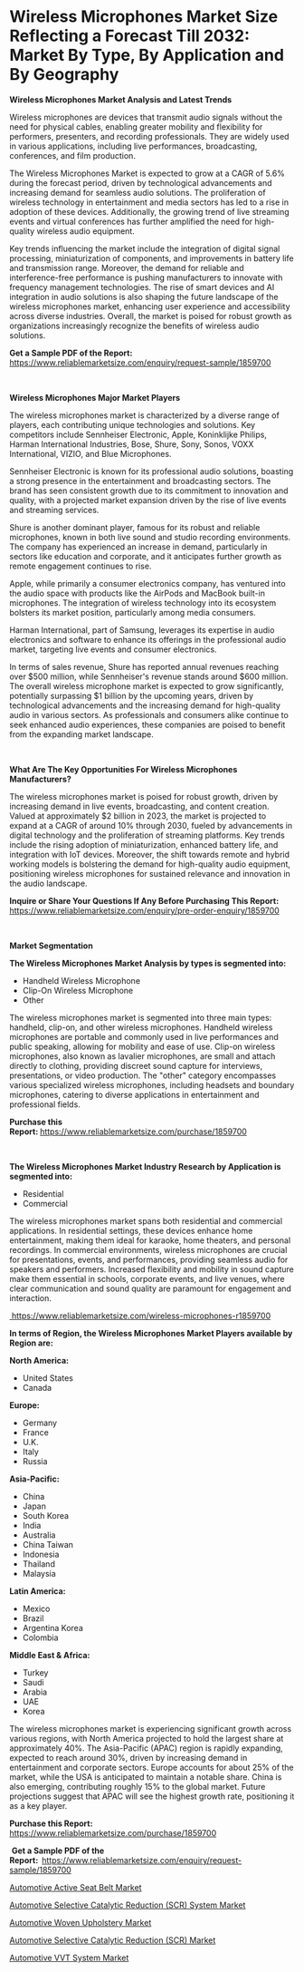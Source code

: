 <p><h1>Wireless Microphones Market Size Reflecting a Forecast Till 2032: Market By Type, By Application and By Geography</h1></p><p><strong>Wireless Microphones Market Analysis and Latest Trends</strong></p>
<p><p>Wireless microphones are devices that transmit audio signals without the need for physical cables, enabling greater mobility and flexibility for performers, presenters, and recording professionals. They are widely used in various applications, including live performances, broadcasting, conferences, and film production. </p><p>The Wireless Microphones Market is expected to grow at a CAGR of 5.6% during the forecast period, driven by technological advancements and increasing demand for seamless audio solutions. The proliferation of wireless technology in entertainment and media sectors has led to a rise in adoption of these devices. Additionally, the growing trend of live streaming events and virtual conferences has further amplified the need for high-quality wireless audio equipment.</p><p>Key trends influencing the market include the integration of digital signal processing, miniaturization of components, and improvements in battery life and transmission range. Moreover, the demand for reliable and interference-free performance is pushing manufacturers to innovate with frequency management technologies. The rise of smart devices and AI integration in audio solutions is also shaping the future landscape of the wireless microphones market, enhancing user experience and accessibility across diverse industries. Overall, the market is poised for robust growth as organizations increasingly recognize the benefits of wireless audio solutions.</p></p>
<p><strong>Get a Sample PDF of the Report:&nbsp;</strong> <a href="https://www.reliablemarketsize.com/enquiry/request-sample/1859700?utm_campaign=2242&utm_medium=2&utm_source=Github&utm_content=ia&utm_term=05022025&utm_id=wireless-microphones">https://www.reliablemarketsize.com/enquiry/request-sample/1859700</a></p>
<p>&nbsp;</p>
<p><strong>Wireless Microphones Major Market Players</strong></p>
<p><p>The wireless microphones market is characterized by a diverse range of players, each contributing unique technologies and solutions. Key competitors include Sennheiser Electronic, Apple, Koninklijke Philips, Harman International Industries, Bose, Shure, Sony, Sonos, VOXX International, VIZIO, and Blue Microphones.</p><p>Sennheiser Electronic is known for its professional audio solutions, boasting a strong presence in the entertainment and broadcasting sectors. The brand has seen consistent growth due to its commitment to innovation and quality, with a projected market expansion driven by the rise of live events and streaming services.</p><p>Shure is another dominant player, famous for its robust and reliable microphones, known in both live sound and studio recording environments. The company has experienced an increase in demand, particularly in sectors like education and corporate, and it anticipates further growth as remote engagement continues to rise.</p><p>Apple, while primarily a consumer electronics company, has ventured into the audio space with products like the AirPods and MacBook built-in microphones. The integration of wireless technology into its ecosystem bolsters its market position, particularly among media consumers.</p><p>Harman International, part of Samsung, leverages its expertise in audio electronics and software to enhance its offerings in the professional audio market, targeting live events and consumer electronics.</p><p>In terms of sales revenue, Shure has reported annual revenues reaching over $500 million, while Sennheiser's revenue stands around $600 million. The overall wireless microphone market is expected to grow significantly, potentially surpassing $1 billion by the upcoming years, driven by technological advancements and the increasing demand for high-quality audio in various sectors. As professionals and consumers alike continue to seek enhanced audio experiences, these companies are poised to benefit from the expanding market landscape.</p></p>
<p>&nbsp;</p>
<p><strong>What Are The Key Opportunities For Wireless Microphones Manufacturers?</strong></p>
<p><p>The wireless microphones market is poised for robust growth, driven by increasing demand in live events, broadcasting, and content creation. Valued at approximately $2 billion in 2023, the market is projected to expand at a CAGR of around 10% through 2030, fueled by advancements in digital technology and the proliferation of streaming platforms. Key trends include the rising adoption of miniaturization, enhanced battery life, and integration with IoT devices. Moreover, the shift towards remote and hybrid working models is bolstering the demand for high-quality audio equipment, positioning wireless microphones for sustained relevance and innovation in the audio landscape.</p></p>
<p><strong>Inquire or Share Your Questions If Any Before Purchasing This Report:</strong> <a href="https://www.reliablemarketsize.com/enquiry/pre-order-enquiry/1859700?utm_campaign=2242&utm_medium=2&utm_source=Github&utm_content=ia&utm_term=05022025&utm_id=wireless-microphones">https://www.reliablemarketsize.com/enquiry/pre-order-enquiry/1859700</a></p>
<p>&nbsp;</p>
<p><strong>Market Segmentation</strong></p>
<p><strong>The Wireless Microphones Market Analysis by types is segmented into:</strong></p>
<p><ul><li>Handheld Wireless Microphone</li><li>Clip-On Wireless Microphone</li><li>Other</li></ul></p>
<p><p>The wireless microphones market is segmented into three main types: handheld, clip-on, and other wireless microphones. Handheld wireless microphones are portable and commonly used in live performances and public speaking, allowing for mobility and ease of use. Clip-on wireless microphones, also known as lavalier microphones, are small and attach directly to clothing, providing discreet sound capture for interviews, presentations, or video production. The "other" category encompasses various specialized wireless microphones, including headsets and boundary microphones, catering to diverse applications in entertainment and professional fields.</p></p>
<p><strong>Purchase this Report:&nbsp;</strong><a href="https://www.reliablemarketsize.com/purchase/1859700?utm_campaign=2242&utm_medium=2&utm_source=Github&utm_content=ia&utm_term=05022025&utm_id=wireless-microphones">https://www.reliablemarketsize.com/purchase/1859700</a></p>
<p>&nbsp;</p>
<p><strong>The Wireless Microphones Market Industry Research by Application is segmented into:</strong></p>
<p><ul><li>Residential</li><li>Commercial</li></ul></p>
<p><p>The wireless microphones market spans both residential and commercial applications. In residential settings, these devices enhance home entertainment, making them ideal for karaoke, home theaters, and personal recordings. In commercial environments, wireless microphones are crucial for presentations, events, and performances, providing seamless audio for speakers and performers. Increased flexibility and mobility in sound capture make them essential in schools, corporate events, and live venues, where clear communication and sound quality are paramount for engagement and interaction.</p></p>
<p><a href="https://www.reliablemarketsize.com/wireless-microphones-r1859700?utm_campaign=2242&utm_medium=2&utm_source=Github&utm_content=ia&utm_term=05022025&utm_id=wireless-microphones">&nbsp;https://www.reliablemarketsize.com/wireless-microphones-r1859700</a></p>
<p><strong>In terms of Region, the Wireless Microphones Market Players available by Region are:</strong></p>
<p>
    <p> <strong> North America: </strong>
        <ul>
            <li>United States</li>
            <li>Canada</li>
        </ul>
        </p> 
    <p> <strong> Europe: </strong>
        <ul>
            <li>Germany</li>
            <li>France</li>
            <li>U.K.</li>
            <li>Italy</li>
            <li>Russia</li>
        </ul>
        </p> 
    <p> <strong> Asia-Pacific: </strong>
        <ul>
            <li>China</li>
            <li>Japan</li>
            <li>South Korea</li>
            <li>India</li>
            <li>Australia</li>
            <li>China Taiwan</li>
            <li>Indonesia</li>
            <li>Thailand</li>
            <li>Malaysia</li>
        </ul>
        </p> 
    <p> <strong> Latin America: </strong>
        <ul>
            <li>Mexico</li>
            <li>Brazil</li>
            <li>Argentina Korea</li>
            <li>Colombia</li>
        </ul>
        </p> 
    <p> <strong> Middle East & Africa: </strong>
        <ul>
            <li>Turkey</li>
            <li>Saudi</li>
            <li>Arabia</li>
            <li>UAE</li>
            <li>Korea</li>
        </ul>
    </p>
    </p>
<p><p>The wireless microphones market is experiencing significant growth across various regions, with North America projected to hold the largest share at approximately 40%. The Asia-Pacific (APAC) region is rapidly expanding, expected to reach around 30%, driven by increasing demand in entertainment and corporate sectors. Europe accounts for about 25% of the market, while the USA is anticipated to maintain a notable share. China is also emerging, contributing roughly 15% to the global market. Future projections suggest that APAC will see the highest growth rate, positioning it as a key player.</p></p>
<p><strong>Purchase this Report: </strong><a href="https://www.reliablemarketsize.com/purchase/1859700?utm_campaign=2242&utm_medium=2&utm_source=Github&utm_content=ia&utm_term=05022025&utm_id=wireless-microphones">https://www.reliablemarketsize.com/purchase/1859700</a></p>
<p>&nbsp;<strong>Get a Sample PDF of the Report:&nbsp;&nbsp;</strong><a href="https://www.reliablemarketsize.com/enquiry/request-sample/1859700?utm_campaign=2242&utm_medium=2&utm_source=Github&utm_content=ia&utm_term=05022025&utm_id=wireless-microphones">https://www.reliablemarketsize.com/enquiry/request-sample/1859700</a></p>
<p><strong></strong></p>
<p><p><a href="https://www.linkedin.com/pulse/acomprehensive-analysis-onthe-sizedynamicsand-expected-2xjie?utm_campaign=2242&utm_medium=2&utm_source=Github&utm_content=ia&utm_term=05022025&utm_id=wireless-microphones">Automotive Active Seat Belt Market</a></p><p><a href="https://www.linkedin.com/pulse/in-depth-analysis-size-automotive-selective-catalytic-dieqe?utm_campaign=2242&utm_medium=2&utm_source=Github&utm_content=ia&utm_term=05022025&utm_id=wireless-microphones">Automotive Selective Catalytic Reduction (SCR) System Market</a></p><p><a href="https://www.linkedin.com/pulse/automotive-woven-upholstery-market-trend-indicates-rapid-cqmfe?utm_campaign=2242&utm_medium=2&utm_source=Github&utm_content=ia&utm_term=05022025&utm_id=wireless-microphones">Automotive Woven Upholstery Market</a></p><p><a href="https://www.linkedin.com/pulse/comprehensive-study-automotive-selective-catalytic-reduction-tkh2e?utm_campaign=2242&utm_medium=2&utm_source=Github&utm_content=ia&utm_term=05022025&utm_id=wireless-microphones">Automotive Selective Catalytic Reduction (SCR) Market</a></p><p><a href="https://www.linkedin.com/pulse/latest-trend-analysis-automotive-vvt-system-market-suggests-qlorc?utm_campaign=2242&utm_medium=2&utm_source=Github&utm_content=ia&utm_term=05022025&utm_id=wireless-microphones">Automotive VVT System Market</a></p></p>